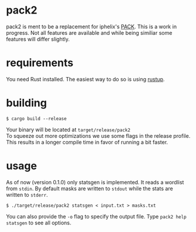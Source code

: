 # pack2

pack2 is ment to be a replacement for iphelix's [PACK](https://github.com/iphelix).
This is a work in progress. Not all features are available and while being
similiar some features will differ slightly.


# requirements

You need Rust installed. The easiest way to do so is using [rustup](https://rustup.rs).

# building

```
$ cargo build --release
```
Your binary will be located at `target/release/pack2`  
To squeeze out more optimizations we use some flags in the release profile.  
This results in a longer compile time in favor of running a bit faster.

# usage

As of now (version 0.1.0) only statsgen is implemented. It reads a wordlist
from `stdin`. By default masks are written to `stdout` while the stats are written to
`stderr`.

```
$ ./target/release/pack2 statsgen < input.txt > masks.txt
```

You can also provide the `-o` flag to specify the output file.
Type `pack2 help statsgen` to see all options.
